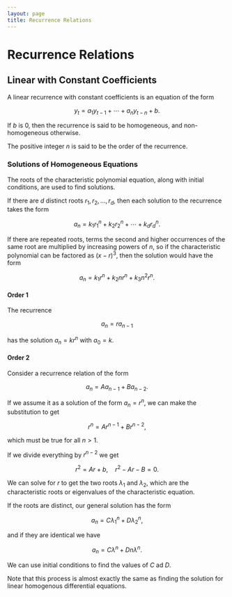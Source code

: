 ```yaml
---
layout: page
title: Recurrence Relations
---
```


# Recurrence Relations

## Linear with Constant Coefficients

A linear recurrence with constant coefficients is an equation of the form

$$ y_t = a_1 y_{t - 1} + \cdots + a_n y_{t - n} + b. $$

If $b$ is 0, then the recurrence is said to be homogeneous, and non-homogeneous otherwise.

The positive integer $n$ is said to be the order of the recurrence.

### Solutions of Homogeneous Equations

The roots of the characteristic polynomial equation, along with initial conditions, are used to find solutions.

If there are $d$ distinct roots $r_1, r_2, \dots, r_d,$ then each solution to the recurrence takes the form

$$ a_n = k_1 r_1^n + k_2 r_2^n + \cdots + k_d r_d^n. $$

If there are repeated roots, terms the second and higher occurrences of the same root are multiplied by increasing powers of $n,$ so if the characteristic polynomial can be factored as $(x - r)^3,$ then the solution would have the form

$$ a_n = k_1 r^n + k_2 n r^n + k_3 n^2 r^n. $$

#### Order 1

The recurrence

$$ a_n = ra_{n-1} $$

has the solution $a_n = kr^n$ with $a_0 = k.$

#### Order 2

Consider a recurrence relation of the form

$$ a_n = A a_{n-1} + B a_{n-2}. $$

If we assume it as a solution of the form $a_n = r^n$, we can make the substitution to get

$$ r^n = Ar^{n-1} + Br^{n-2}, $$

which must be true for all $n > 1.$

If we divide everything by $r^{n-2}$ we get

$$ r^2 = Ar + b, \quad r^2 - Ar - B = 0. $$

We can solve for $r$ to get the two roots $\lambda_1$ and $\lambda_2,$ which are the characteristic roots or eigenvalues of the characteristic equation.

If the roots are distinct, our general solution has the form

$$ a_n = C \lambda_1^n + D \lambda_2^n, $$

and if they are identical we have

$$ a_n = C \lambda^n + D n \lambda^n. $$

We can use initial conditions to find the values of $C$ ad $D.$

Note that this process is almost exactly the same as finding the solution for linear homogenous differential equations.